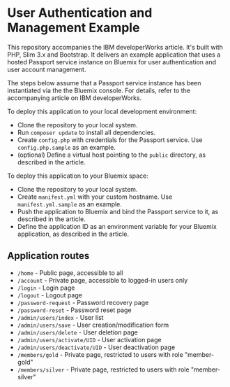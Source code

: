 # User Authentication and Management Example

This repository accompanies the IBM developerWorks article. It's built with PHP, Slim 3.x and Bootstrap. It delivers an example application that uses a hosted Passport service instance on Bluemix for user authentication and user account management. 

The steps below assume that a Passport service instance has been instantiated via the the Bluemix console. For details, refer to the accompanying article on IBM developerWorks.

To deploy this application to your local development environment:

 * Clone the repository to your local system.
 * Run `composer update` to install all dependencies.
 * Create `config.php` with credentials for the Passport service. Use `config.php.sample` as an example.
 * (optional) Define a virtual host pointing to the `public` directory, as described in the article.
 
To deploy this application to your Bluemix space:

 * Clone the repository to your local system.
 * Create `manifest.yml` with your custom hostname. Use `manifest.yml.sample` as an example.
 * Push the application to Bluemix and bind the Passport service to it, as described in the article.
 * Define the application ID as an environment variable for your Bluemix application, as described in the article.
 
## Application routes

 * `/home` - Public page, accessible to all
 * `/account` - Private page, accessible to logged-in users only
 * `/login` - Login page
 * `/logout` - Logout page
 * `/password-request` - Password recovery page
 * `/password-reset` - Password reset page
 * `/admin/users/index` - User list
 * `/admin/users/save` - User creation/modification form
 * `/admin/users/delete` - User deletion page
 * `/admin/users/activate/UID` - User activation page
 * `/admin/users/deactivate/UID` - User deactivation page
 * `/members/gold` - Private page, restricted to users with role "member-gold" 
 * `/members/silver` - Private page, restricted to users with role "member-silver" 
